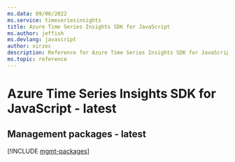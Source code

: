 ```yaml
---
ms.data: 09/06/2022
ms.service: timeseriesinsights
title: Azure Time Series Insights SDK for JavaScript
ms.author: jeffish
ms.devlang: javascript
author: xirzec
description: Reference for Azure Time Series Insights SDK for JavaScript
ms.topic: reference
---
```

# Azure Time Series Insights SDK for JavaScript - latest

## Management packages - latest
[!INCLUDE [mgmt-packages](time-series-insights-mgmt-index.md)]